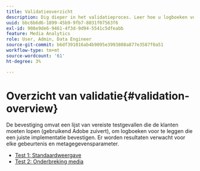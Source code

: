```yaml
---
title: Validatieoverzicht
description: Dig dieper in het validatieproces. Leer hoe u logboeken verzendt om een correcte implementatie te valideren.
uuid: bbc6b6d6-1899-45b9-9fb7-8031f07563f6
exl-id: 908e9de6-9461-4f3d-9d94-5541c5dfeabb
feature: Media Analytics
role: User, Admin, Data Engineer
source-git-commit: b6df391016ab4b9095e3993808a877e3587f0a51
workflow-type: tm+mt
source-wordcount: '61'
ht-degree: 3%

---
```


# Overzicht van validatie{#validation-overview}

De bevestiging omvat een lijst van vereiste testgevallen die de klanten moeten lopen (gebruikend Adobe zuivert), om logboeken voor te leggen die een juiste implementatie bevestigen.
Er worden resultaten verwacht voor elke gebeurtenis en metagegevensparameter.

* [Test 1: Standaardweergave](test1-standard-playback.md)
* [Test 2: Onderbreking media](test2-media-interrupt.md)
